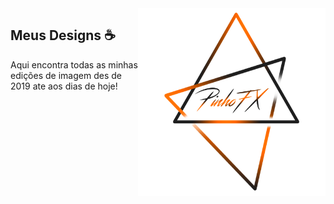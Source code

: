 <img src="logo1nb.png" min-width="300px" max-width="300px" width="300px" align="right" alt="PinhoLogo">

## Meus Designs ☕

Aqui encontra todas as minhas edições de imagem des de 2019 ate aos dias de hoje!
